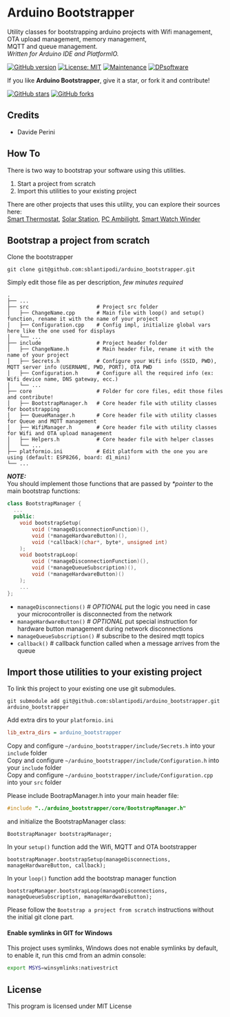 # Arduino Bootstrapper

Utility classes for bootstrapping arduino projects with Wifi management, OTA upload management, memory management,   
MQTT and queue management.  
_Written for Arduino IDE and PlatformIO._

[![GitHub version](https://img.shields.io/github/v/release/sblantipodi/arduino_bootstrapper.svg)](https://img.shields.io/github/v/release/sblantipodi/arduino_bootstrapper.svg)
[![License: MIT](https://img.shields.io/badge/License-MIT-yellow.svg)](https://opensource.org/licenses/MIT)
[![Maintenance](https://img.shields.io/badge/Maintained%3F-yes-green.svg)](https://GitHub.com/sblantipodi/arduino_bootstrapper/graphs/commit-activity)
[![DPsoftware](https://img.shields.io/static/v1?label=DP&message=Software&color=orange)](https://www.dpsoftware.org)

If you like **Arduino Bootstrapper**, give it a star, or fork it and contribute!

[![GitHub stars](https://img.shields.io/github/stars/sblantipodi/arduino_bootstrapper.svg?style=social&label=Star)](https://github.com/sblantipodi/arduino_bootstrapper/stargazers)
[![GitHub forks](https://img.shields.io/github/forks/sblantipodi/arduino_bootstrapper.svg?style=social&label=Fork)](https://github.com/sblantipodi/arduino_bootstrapper/network)

## Credits
- Davide Perini

## How To
There is two way to bootstrap your software using this utilities.
1) Start a project from scratch
2) Import this utilities to your existing project

There are other projects that uses this utility, you can explore their sources here:  
[Smart Thermostat](https://github.com/sblantipodi/smart_thermostat), [Solar Station](https://github.com/sblantipodi/solar_station), [PC Ambilight](https://github.com/sblantipodi/pc_ambilight), [Smart Watch Winder](https://github.com/sblantipodi/smart_watch_winder)  


## Bootstrap a project from scratch
Clone the bootstrapper
```
git clone git@github.com:sblantipodi/arduino_bootstrapper.git
```
Simply edit those file as per description, _few minutes required_

    .
    ├── ...
    ├── src                      # Project src folder
    │   ├── ChangeName.cpp       # Main file with loop() and setup() function, rename it with the name of your project
    │   ├── Configuration.cpp    # Config impl, initialize global vars here like the one used for displays
    │   └── ...   
    ├── include                  # Project header folder
    │   ├── ChangeName.h         # Main header file, rename it with the name of your project
    │   ├── Secrets.h            # Configure your Wifi info (SSID, PWD), MQTT server info (USERNAME, PWD, PORT), OTA PWD
    │   ├── Configuration.h      # Configure all the required info (ex: Wifi device name, DNS gateway, ecc.)
    │   └── ...       
    ├── core                     # Folder for core files, edit those files and contribute!
    │   ├── BootstrapManager.h   # Core header file with utility classes for bootstrapping
    │   ├── QueueManager.h       # Core header file with utility classes for Queue and MQTT management
    │   ├── WifiManager.h        # Core header file with utility classes for Wifi and OTA upload management
    │   ├── Helpers.h            # Core header file with helper classes 
    │   └── ...       
    ├── platformio.ini           # Edit platform with the one you are using (default: ESP8266, board: d1_mini)  
    └── ...
    
***NOTE:***  
You should implement those functions that are passed by _*pointer_ to the main bootstrap functions:   
```c++
class BootstrapManager {
  ...
  public:
    void bootstrapSetup(
        void (*manageDisconnectionFunction)(), 
        void (*manageHardwareButton)(), 
        void (*callback)(char*, byte*, unsigned int)
    );
    void bootstrapLoop(
        void (*manageDisconnectionFunction)(), 
        void (*manageQueueSubscription)(), 
        void (*manageHardwareButton)()
    );  
    ...
};
```  

- `manageDisconnections()`           # _OPTIONAL_ put the logic you need in case your microcontroller is disconnected from the network
- `manageHardwareButton()`           # _OPTIONAL_ put special instruction for hardware button management during network disconnections
- `manageQueueSubscription()`        # subscribe to the desired mqtt topics
- `callback()`                       # callback function called when a message arrives from the queue
    
## Import those utilities to your existing project
To link this project to your existing one use git submodules.  
```
git submodule add git@github.com:sblantipodi/arduino_bootstrapper.git arduino_bootstrapper
```
Add extra dirs to your `platformio.ini`
```ini
lib_extra_dirs = arduino_bootstrapper
```
Copy and configure `~/arduino_bootstrapper/include/Secrets.h` into your `include` folder  
Copy and configure `~/arduino_bootstrapper/include/Configuration.h` into your `include` folder  
Copy and configure `~/arduino_bootstrapper/include/Configuration.cpp` into your `src` folder  
  
Please include BootrapManager.h into your main header file:
```c++
#include "../arduino_bootstrapper/core/BootstrapManager.h"
```
and initialize the BootstrapManager class:
```
BootstrapManager bootstrapManager;
```

In your `setup()` function add the Wifi, MQTT and OTA bootstrapper
```
bootstrapManager.bootstrapSetup(manageDisconnections, manageHardwareButton, callback);
```

In your `loop()` function add the bootstrap manager function
```
bootstrapManager.bootstrapLoop(manageDisconnections, manageQueueSubscription, manageHardwareButton);
```

Please follow the `Bootstrap a project from scratch` instructions without the initial git clone part.

#### Enable symlinks in GIT for Windows
This project uses symlinks, Windows does not enable symlinks by default, to enable it, run this cmd from an admin console:
```bash
export MSYS=winsymlinks:nativestrict
```

## License
This program is licensed under MIT License
